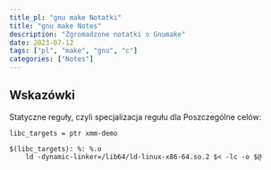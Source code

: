 ```yaml
---
title_pl: "gnu make Notatki"
title: "gnu make Notes"
description: "Zgromadzone notatki o Gnumake"
date: 2023-07-12
tags: ["pl", "make", "gnu", "c"]
categories: ["Notes"]
---
```


## Wskazówki

Statyczne reguły, czyli specjalizacja regułu dla Poszczególne celów:

```make
libc_targets = ptr xmm-demo

$(libc_targets): %: %.o
	ld -dynamic-linker=/lib64/ld-linux-x86-64.so.2 $< -lc -o $@
```
